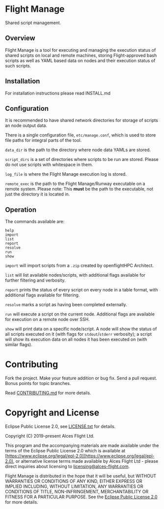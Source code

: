 # Flight Manage

Shared script management.

## Overview

Flight Manage is a tool for executing and managing the execution status of 
shared scripts on local and remote machines, storing Flight-approved bash 
scripts as well as YAML based data on nodes and their execution status of such 
scripts.


## Installation

For installation instructions please read INSTALL.md

## Configuration

It is recommended to have shared network directories for storage of scripts an 
node output data.

There is a single configuration file, `etc/manage.conf`, which is used to store
 file paths for integral parts of the tool.

`data_dir` is the path to the directory where node data YAMLs are stored.

`script_dirs` is a set of directories where scripts to be run are stored.
Please do not use scripts with whitespace in them.

`log_file` is where the Flight Manage execution log is stored.

`remote_exec` is the path to the Flight Manage/Runway executable on a remote 
system. Please note: This **must** be the path to the executable, not just the 
directory it is located in.

## Operation

The commands available are:
```
help
import
list
report
resolve
run
show
```

`import` will import scripts from a `.zip` created by openflightHPC Architect.

`list` will list available nodes/scripts, with additional flags available for 
further filtering and verbosity.

`report` prints the status of every script on every node in a table format, 
with additional flags available for filtering.

`resolve` marks a script as having been completed externally.

`run` will execute a script on the current node. Additional flags are available
 for execution on a remote node over SSH.

`show` will print data on a specific node/script. A node will show the status 
of all scripts executed on it (with flags for `stdout`/`stderr` verbosity); a 
script will show its execution data on all nodes it has been executed on (with 
similar flags).

# Contributing

Fork the project. Make your feature addition or bug fix. Send a pull
request. Bonus points for topic branches.

Read [CONTRIBUTING.md](CONTRIBUTING.md) for more details.

# Copyright and License

Eclipse Public License 2.0, see [LICENSE.txt](LICENSE.txt) for details.

Copyright (C) 2019-present Alces Flight Ltd.

This program and the accompanying materials are made available under
the terms of the Eclipse Public License 2.0 which is available at
[https://www.eclipse.org/legal/epl-2.0](https://www.eclipse.org/legal/epl-2.0),
or alternative license terms made available by Alces Flight Ltd -
please direct inquiries about licensing to
[licensing@alces-flight.com](mailto:licensing@alces-flight.com).

Flight Manage is distributed in the hope that it will be
useful, but WITHOUT WARRANTIES OR CONDITIONS OF ANY KIND, EITHER
EXPRESS OR IMPLIED INCLUDING, WITHOUT LIMITATION, ANY WARRANTIES OR
CONDITIONS OF TITLE, NON-INFRINGEMENT, MERCHANTABILITY OR FITNESS FOR
A PARTICULAR PURPOSE. See the [Eclipse Public License 2.0](https://opensource.org/licenses/EPL-2.0) for more
details.
